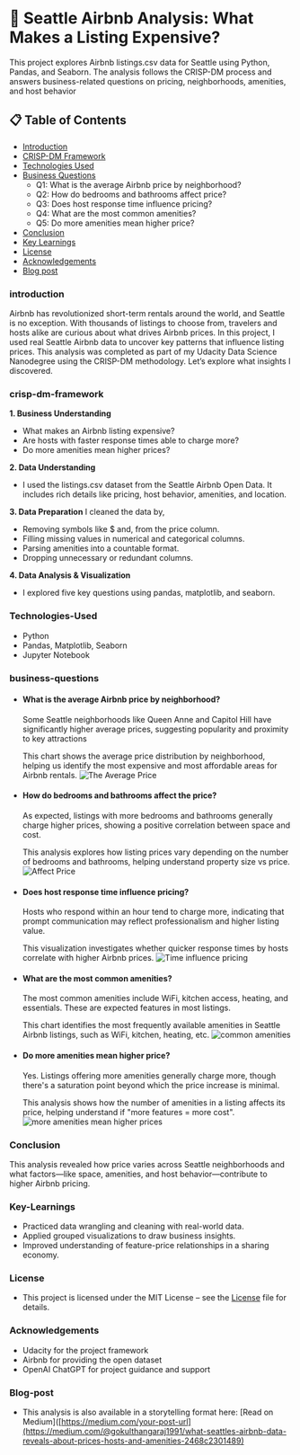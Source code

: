 # 🏡 Seattle Airbnb Analysis: What Makes a Listing Expensive?
This project explores Airbnb listings.csv data for Seattle using Python, Pandas, and Seaborn. The analysis follows the CRISP-DM process and answers business-related questions on pricing, neighborhoods, amenities, and host behavior

## 📋 Table of Contents
- [Introduction](#introduction)
- [CRISP-DM Framework](#crisp-dm-framework)
- [Technologies Used](#Technologies-Used)
- [Business Questions](#business-questions)
  - Q1: What is the average Airbnb price by neighborhood?
  - Q2: How do bedrooms and bathrooms affect price?
  - Q3: Does host response time influence pricing?
  - Q4: What are the most common amenities?
  - Q5: Do more amenities mean higher price?
- [Conclusion](#conclusion)
- [Key Learnings](#Key-Learnings)
- [License](#License)
- [Acknowledgements](#Acknowledgements)
- [Blog post](#Blog-post)
  
### introduction
Airbnb has revolutionized short-term rentals around the world, and Seattle is no exception. With thousands of listings to choose from, travelers and hosts alike are curious about what drives Airbnb prices. In this project, I used real Seattle Airbnb data to uncover key patterns that influence listing prices.
This analysis was completed as part of my Udacity Data Science Nanodegree using the CRISP-DM methodology. Let’s explore what insights I discovered.

### crisp-dm-framework
**1. Business Understanding**
 - What makes an Airbnb listing expensive?
 - Are hosts with faster response times able to charge more?
 - Do more amenities mean higher prices?

**2. Data Understanding**
- I used the listings.csv dataset from the Seattle Airbnb Open Data. It includes rich details like pricing, host behavior, amenities, and location.

**3. Data Preparation** 
I cleaned the data by,
- Removing symbols like $ and, from the price column.
- Filling missing values in numerical and categorical columns.
- Parsing amenities into a countable format.
- Dropping unnecessary or redundant columns.

**4. Data Analysis & Visualization**
- I explored five key questions using pandas, matplotlib, and seaborn.

### Technologies-Used
- Python
- Pandas, Matplotlib, Seaborn
- Jupyter Notebook

### business-questions
- #### What is the average Airbnb price by neighborhood?
  Some Seattle neighborhoods like Queen Anne and Capitol Hill have significantly higher average prices, suggesting popularity and proximity to key attractions

  This chart shows the average price distribution by neighborhood, helping us identify the most expensive and most affordable areas for Airbnb rentals.
  ![The Average Price](Image/Question-1.png)
- #### How do bedrooms and bathrooms affect the price?
  As expected, listings with more bedrooms and bathrooms generally charge higher prices, showing a positive correlation between space and cost.

  This analysis explores how listing prices vary depending on the number of bedrooms and bathrooms, helping understand property size vs price.
  ![Affect Price](Image/Question-2.jfif)
- #### Does host response time influence pricing?
  Hosts who respond within an hour tend to charge more, indicating that prompt communication may reflect professionalism and higher listing value.

  This visualization investigates whether quicker response times by hosts correlate with higher Airbnb prices.
  ![Time influence pricing](Image/Question-4.jfif)
- #### What are the most common amenities?
  The most common amenities include WiFi, kitchen access, heating, and essentials. These are expected features in most listings.
  
  This chart identifies the most frequently available amenities in Seattle Airbnb listings, such as WiFi, kitchen, heating, etc.
  ![common amenities](Image/Question-3.jfif)
- #### Do more amenities mean higher price?
  Yes. Listings offering more amenities generally charge more, though there's a saturation point beyond which the price increase is minimal.
  
  This analysis shows how the number of amenities in a listing affects its price, helping understand if "more features = more cost".
 ![more amenities mean higher prices](Image/Question-5.jfif)

### Conclusion
  This analysis revealed how price varies across Seattle neighborhoods and what factors—like space, amenities, and host behavior—contribute to higher Airbnb pricing.

### Key-Learnings
- Practiced data wrangling and cleaning with real-world data.
- Applied grouped visualizations to draw business insights.
- Improved understanding of feature-price relationships in a sharing economy.
  
### License
- This project is licensed under the MIT License – see the [License](License.txt) file for details.

### Acknowledgements
- Udacity for the project framework
- Airbnb for providing the open dataset
- OpenAI ChatGPT for project guidance and support
  
### Blog-post
-  This analysis is also available in a storytelling format here: [Read on Medium]([https://medium.com/your-post-url](https://medium.com/@gokulthangaraj1991/what-seattles-airbnb-data-reveals-about-prices-hosts-and-amenities-2468c2301489)




